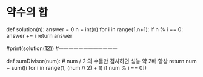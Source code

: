 # 약수의 합

def solution(n):
    answer = 0
    n = int(n)
    for i in range(1,n+1):
        if n % i  == 0:
            answer += i
    return answer

#print(solution(12))
#ㅡㅡㅡㅡㅡㅡㅡㅡㅡㅡㅡㅡ

def sumDivisor(num):
    # num / 2 의 수들만 검사하면 성능 약 2배 향상
    return num + sum([i for i in range(1, (num // 2) + 1) if num % i == 0])
